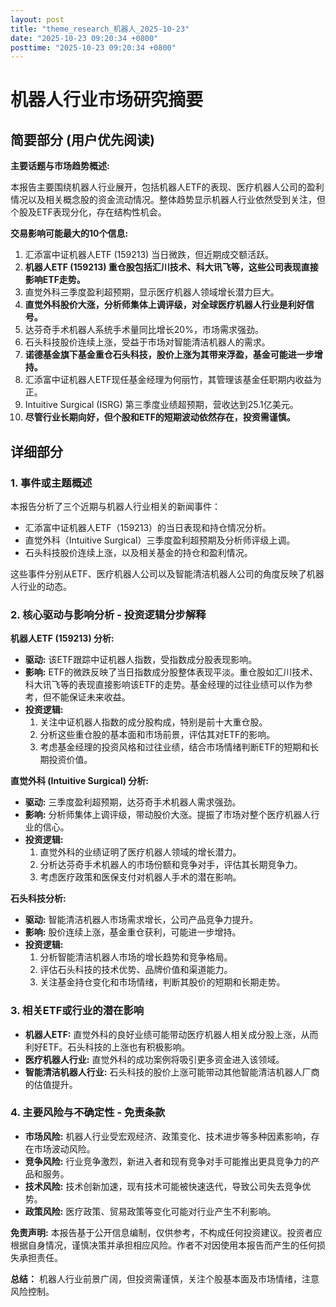 ```yaml
---
layout: post
title: "theme_research_机器人_2025-10-23"
date: "2025-10-23 09:20:34 +0800"
posttime: "2025-10-23 09:20:34 +0800"
---
```


# 机器人行业市场研究摘要

## 简要部分 (用户优先阅读)

**主要话题与市场趋势概述:**

本报告主要围绕机器人行业展开，包括机器人ETF的表现、医疗机器人公司的盈利情况以及相关概念股的资金流动情况。整体趋势显示机器人行业依然受到关注，但个股及ETF表现分化，存在结构性机会。

**交易影响可能最大的10个信息:**

1.  汇添富中证机器人ETF (159213) 当日微跌，但近期成交额活跃。
2.  **机器人ETF (159213) 重仓股包括汇川技术、科大讯飞等，这些公司表现直接影响ETF走势。**
3.  直觉外科三季度盈利超预期，显示医疗机器人领域增长潜力巨大。
4.  **直觉外科股价大涨，分析师集体上调评级，对全球医疗机器人行业是利好信号。**
5.  达芬奇手术机器人系统手术量同比增长20%，市场需求强劲。
6.  石头科技股价连续上涨，受益于市场对智能清洁机器人的需求。
7.  **诺德基金旗下基金重仓石头科技，股价上涨为其带来浮盈，基金可能进一步增持。**
8.  汇添富中证机器人ETF现任基金经理为何丽竹，其管理该基金任职期内收益为正。
9.  Intuitive Surgical (ISRG) 第三季度业绩超预期，营收达到25.1亿美元。
10. **尽管行业长期向好，但个股和ETF的短期波动依然存在，投资需谨慎。**

## 详细部分

### 1. 事件或主题概述

本报告分析了三个近期与机器人行业相关的新闻事件：

*   汇添富中证机器人ETF（159213）的当日表现和持仓情况分析。
*   直觉外科（Intuitive Surgical）三季度盈利超预期及分析师评级上调。
*   石头科技股价连续上涨，以及相关基金的持仓和盈利情况。

这些事件分别从ETF、医疗机器人公司以及智能清洁机器人公司的角度反映了机器人行业的动态。

### 2. 核心驱动与影响分析 - 投资逻辑分步解释

**机器人ETF (159213) 分析:**

*   **驱动:** 该ETF跟踪中证机器人指数，受指数成分股表现影响。
*   **影响:** ETF的微跌反映了当日指数成分股整体表现平淡。重仓股如汇川技术、科大讯飞等的表现直接影响该ETF的走势。基金经理的过往业绩可以作为参考，但不能保证未来收益。
*   **投资逻辑:**
    1.  关注中证机器人指数的成分股构成，特别是前十大重仓股。
    2.  分析这些重仓股的基本面和市场前景，评估其对ETF的影响。
    3.  考虑基金经理的投资风格和过往业绩，结合市场情绪判断ETF的短期和长期投资价值。

**直觉外科 (Intuitive Surgical) 分析:**

*   **驱动:** 三季度盈利超预期，达芬奇手术机器人需求强劲。
*   **影响:** 分析师集体上调评级，带动股价大涨。提振了市场对整个医疗机器人行业的信心。
*   **投资逻辑:**
    1. 直觉外科的业绩证明了医疗机器人领域的增长潜力。
    2. 分析达芬奇手术机器人的市场份额和竞争对手，评估其长期竞争力。
    3. 考虑医疗政策和医保支付对机器人手术的潜在影响。

**石头科技分析:**

*   **驱动:** 智能清洁机器人市场需求增长，公司产品竞争力提升。
*   **影响:** 股价连续上涨，基金重仓获利，可能进一步增持。
*   **投资逻辑:**
    1. 分析智能清洁机器人市场的增长趋势和竞争格局。
    2. 评估石头科技的技术优势、品牌价值和渠道能力。
    3. 关注基金持仓变化和市场情绪，判断其股价的短期和长期走势。

### 3. 相关ETF或行业的潜在影响

*   **机器人ETF:** 直觉外科的良好业绩可能带动医疗机器人相关成分股上涨，从而利好ETF。石头科技的上涨也有积极影响。
*   **医疗机器人行业:** 直觉外科的成功案例将吸引更多资金进入该领域。
*   **智能清洁机器人行业:** 石头科技的股价上涨可能带动其他智能清洁机器人厂商的估值提升。

### 4. 主要风险与不确定性 - **免责条款**

*   **市场风险:** 机器人行业受宏观经济、政策变化、技术进步等多种因素影响，存在市场波动风险。
*   **竞争风险:** 行业竞争激烈，新进入者和现有竞争对手可能推出更具竞争力的产品和服务。
*   **技术风险:** 技术创新加速，现有技术可能被快速迭代，导致公司失去竞争优势。
*   **政策风险:** 医疗政策、贸易政策等变化可能对行业产生不利影响。

**免责声明:** 本报告基于公开信息编制，仅供参考，不构成任何投资建议。投资者应根据自身情况，谨慎决策并承担相应风险。作者不对因使用本报告而产生的任何损失承担责任。

**总结：** 机器人行业前景广阔，但投资需谨慎，关注个股基本面及市场情绪，注意风险控制。